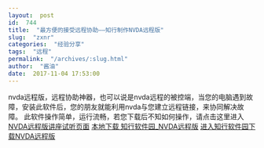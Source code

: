 ```yaml
---
layout:  post
id:  744
title:  "最方便的接受远程协助——知行制作NVDA远程版"
slug:  "zxnr"
categories:  "经验分享"
tags:  "远程"
permalink:  "/archives/:slug.html"
author:  "酱油"
date:  2017-11-04 17:53:00
---
```




nvda远程版，远程协助神器，也可以说是nvda远程的被控端，当您的电脑遇到故障，安装此软件后，您的朋友就能利用nvda与您建立远程链接，来协同解决故障。
此软件操作简单，运行流畅，若您下载后不知如何操作，请点击这里进入<a href="http://zxrjy.net/jc/2395.html">NVDA远程版讲座试听页面</a>
<a accesskey="x" href="http://www.nvdacn.com/189.php/YruEJj7VrIZz.exe">本地下载 知行软件园_NVDA远程版</a>
<a href="http://zxrjy.net/yc/2381.html">进入知行软件园下载NVDA远程版</a>